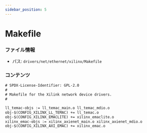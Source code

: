 ```yaml
---
sidebar_position: 5
---
```

# Makefile

### ファイル情報

- パス: `drivers/net/ethernet/xilinx/Makefile`

### コンテンツ

```txt
# SPDX-License-Identifier: GPL-2.0
#
# Makefile for the Xilink network device drivers.
#

ll_temac-objs := ll_temac_main.o ll_temac_mdio.o
obj-$(CONFIG_XILINX_LL_TEMAC) += ll_temac.o
obj-$(CONFIG_XILINX_EMACLITE) += xilinx_emaclite.o
xilinx_emac-objs := xilinx_axienet_main.o xilinx_axienet_mdio.o
obj-$(CONFIG_XILINX_AXI_EMAC) += xilinx_emac.o

```
